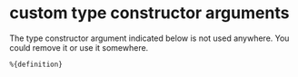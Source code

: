 # custom type constructor arguments

[comment]: # (This error is raised when a type constructor argument is unused)
[comment]: # (requires 1 param:)
[comment]: # (- definition: code extract with unused value)

The type constructor argument indicated below is not used anywhere.
You could remove it or use it somewhere.

```
%{definition}
```

